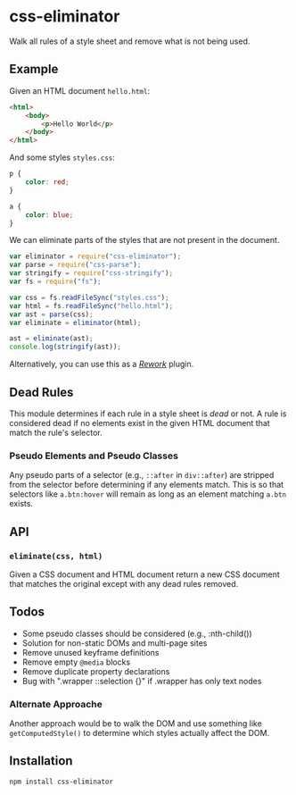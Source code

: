 # css-eliminator

Walk all rules of a style sheet and remove what is not being used.

## Example

Given an HTML document `hello.html`:
```html
<html>
	<body>
		<p>Hello World</p>
	</body>
</html>
```

And some styles `styles.css`:
```css
p {
	color: red;
}

a {
	color: blue;
}
```

We can eliminate parts of the styles that are not present in the
document.

```js
var eliminator = require("css-eliminator");
var parse = require("css-parse");
var stringify = require("css-stringify");
var fs = require("fs");

var css = fs.readFileSync("styles.css");
var html = fs.readFileSync("hello.html");
var ast = parse(css);
var eliminate = eliminator(html);

ast = eliminate(ast);
console.log(stringify(ast));
```

Alternatively, you can use this as a *[Rework][]* plugin.

[rework]: https://github.com/visionmedia/rework

## Dead Rules

This module determines if each rule in a style sheet is *dead* or not. A
rule is considered dead if no elements exist in the given HTML document
that match the rule's selector.

### Pseudo Elements and Pseudo Classes

Any pseudo parts of a selector (e.g., `::after` in `div::after`) are
stripped from the selector before determining if any elements match.
This is so that selectors like `a.btn:hover` will remain as long as an
element matching `a.btn` exists.

## API

### `eliminate(css, html)`

Given a CSS document and HTML document return a new CSS document that
matches the original except with any dead rules removed.

## Todos

 * Some pseudo classes should be considered (e.g., :nth-child())
 * Solution for non-static DOMs and multi-page sites
 * Remove unused keyframe definitions
 * Remove empty `@media` blocks
 * Remove duplicate property declarations
 * Bug with ".wrapper ::selection {}" if .wrapper has only text nodes

### Alternate Approache

Another approach would be to walk the DOM and use something like
`getComputedStyle()` to determine which styles actually affect the DOM.

## Installation 

```
npm install css-eliminator
```
